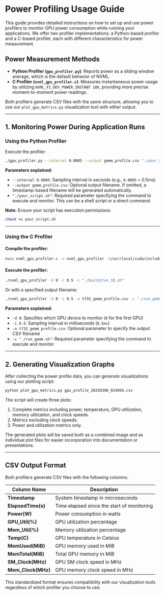 

# Power Profiling Usage Guide

This guide provides detailed instructions on how to set up and use power profilers to monitor GPU power consumption while running your applications. We offer two profiler implementations: a Python-based profiler and a C-based profiler, each with different characteristics for power measurement.

## Power Measurement Methods

- **Python Profiler (`gpu_profiler.py`)**: Reports power as a sliding window average, which is the default behavior of NVML.
- **C Profiler (`nvml_gpu_profiler.c`)**: Measures instantaneous power usage by utilizing `NVML_FI_DEV_POWER_INSTANT 186`, providing more precise moment-to-moment power readings.

Both profilers generate CSV files with the same structure, allowing you to use our `plot_gpu_metrics.py` visualization tool with either output.

---

## 1. Monitoring Power During Application Runs

### Using the Python Profiler

Execute the profiler:

```bash
./gpu_profiler.py --interval 0.0005 --output gemm_profile.csv "./your_script.sh"
```

**Parameters explained:**
- `--interval 0.0005`: Sampling interval in seconds (e.g., `0.0005` = 0.5ms)
- `--output gemm_profile.csv`: Optional output filename. If omitted, a timestamp-based filename will be generated automatically.
- `"./your_script.sh"`: Required parameter specifying the command to execute and monitor. This can be a shell script or a direct command.

**Note:** Ensure your script has execution permissions:  
```bash
chmod +x your_script.sh
```

---

### Using the C Profiler

#### Compile the profiler:
```bash
nvcc nvml_gpu_profiler.c -o nvml_gpu_profiler -I/usr/local/cuda/include -L/usr/local/cuda/lib64 -lnvidia-ml -lpthread -lrt -Wno-deprecated-gpu-targets
```

#### Execute the profiler:
```bash
./nvml_gpu_profiler -d 0 -i 0.5 -c "./build/run_10.sh"
```
Or with a specified output filename:
```bash
./nvml_gpu_profiler -d 0 -i 0.5 -o tf32_gemm_profile.csv -c "./run_gemm.sh"
```

**Parameters explained:**
- `-d 0`: Specifies which GPU device to monitor (`0` for the first GPU)
- `-i 0.5`: Sampling interval in milliseconds (`0.5ms`)
- `-o tf32_gemm_profile.csv`: Optional parameter to specify the output CSV filename
- `-c "./run_gemm.sh"`: Required parameter specifying the command to execute and monitor

---

## 2. Generating Visualization Graphs

After collecting the power profile data, you can generate visualizations using our plotting script:

```bash
python plot_gpu_metrics.py gpu_profile_20250308_024956.csv
```

The script will create three plots:
1. Complete metrics including power, temperature, GPU utilization, memory utilization, and clock speeds.
2. Metrics excluding clock speeds.
3. Power and utilization metrics only.

The generated plots will be saved both as a combined image and as individual plot files for easier incorporation into documentation or presentations.

---

## CSV Output Format

Both profilers generate CSV files with the following columns:

| Column Name       | Description                                   |
|-------------------|-----------------------------------------------|
| **Timestamp**     | System timestamp in microseconds              |
| **ElapsedTime(s)** | Time elapsed since the start of monitoring   |
| **Power(W)**      | Power consumption in watts                    |
| **GPU_Util(%)**   | GPU utilization percentage                    |
| **Mem_Util(%)**   | Memory utilization percentage                 |
| **Temp(C)**       | GPU temperature in Celsius                    |
| **MemUsed(MiB)**  | GPU memory used in MiB                        |
| **MemTotal(MiB)** | Total GPU memory in MiB                       |
| **SM_Clock(MHz)** | GPU SM clock speed in MHz                     |
| **Mem_Clock(MHz)** | GPU memory clock speed in MHz                |

This standardized format ensures compatibility with our visualization tools regardless of which profiler you choose to use.
